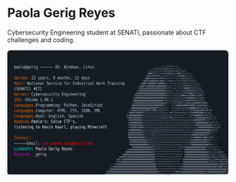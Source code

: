 # Paola Gerig Reyes
Cybersecurity Engineering student at SENATI, passionate about CTF challenges and coding.

![Paola's Profile](assets/dark_mode.svg)